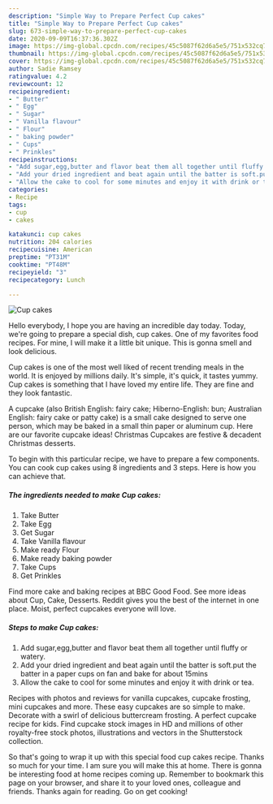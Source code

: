 ```yaml
---
description: "Simple Way to Prepare Perfect Cup cakes"
title: "Simple Way to Prepare Perfect Cup cakes"
slug: 673-simple-way-to-prepare-perfect-cup-cakes
date: 2020-09-09T16:37:36.302Z
image: https://img-global.cpcdn.com/recipes/45c5087f62d6a5e5/751x532cq70/cup-cakes-recipe-main-photo.jpg
thumbnail: https://img-global.cpcdn.com/recipes/45c5087f62d6a5e5/751x532cq70/cup-cakes-recipe-main-photo.jpg
cover: https://img-global.cpcdn.com/recipes/45c5087f62d6a5e5/751x532cq70/cup-cakes-recipe-main-photo.jpg
author: Sadie Ramsey
ratingvalue: 4.2
reviewcount: 12
recipeingredient:
- " Butter"
- " Egg"
- " Sugar"
- " Vanilla flavour"
- " Flour"
- " baking powder"
- " Cups"
- " Prinkles"
recipeinstructions:
- "Add sugar,egg,butter and flavor beat them all together until fluffy or watery."
- "Add your dried ingredient and beat again until the batter is soft.put the batter in a paper cups on fan and bake for about 15mins"
- "Allow the cake to cool for some minutes and enjoy it with drink or tea."
categories:
- Recipe
tags:
- cup
- cakes

katakunci: cup cakes 
nutrition: 204 calories
recipecuisine: American
preptime: "PT31M"
cooktime: "PT48M"
recipeyield: "3"
recipecategory: Lunch

---
```



![Cup cakes](https://img-global.cpcdn.com/recipes/45c5087f62d6a5e5/751x532cq70/cup-cakes-recipe-main-photo.jpg)

Hello everybody, I hope you are having an incredible day today. Today, we're going to prepare a special dish, cup cakes. One of my favorites food recipes. For mine, I will make it a little bit unique. This is gonna smell and look delicious.

Cup cakes is one of the most well liked of recent trending meals in the world. It is enjoyed by millions daily. It's simple, it's quick, it tastes yummy. Cup cakes is something that I have loved my entire life. They are fine and they look fantastic.

A cupcake (also British English: fairy cake; Hiberno-English: bun; Australian English: fairy cake or patty cake) is a small cake designed to serve one person, which may be baked in a small thin paper or aluminum cup. Here are our favorite cupcake ideas! Christmas Cupcakes are festive &amp; decadent Christmas desserts.


To begin with this particular recipe, we have to prepare a few components. You can cook cup cakes using 8 ingredients and 3 steps. Here is how you can achieve that.

<!--inarticleads1-->

##### The ingredients needed to make Cup cakes:

1. Take  Butter
1. Take  Egg
1. Get  Sugar
1. Take  Vanilla flavour
1. Make ready  Flour
1. Make ready  baking powder
1. Take  Cups
1. Get  Prinkles


Find more cake and baking recipes at BBC Good Food. See more ideas about Cup, Cake, Desserts. Reddit gives you the best of the internet in one place. Moist, perfect cupcakes everyone will love. 

<!--inarticleads2-->

##### Steps to make Cup cakes:

1. Add sugar,egg,butter and flavor beat them all together until fluffy or watery.
1. Add your dried ingredient and beat again until the batter is soft.put the batter in a paper cups on fan and bake for about 15mins
1. Allow the cake to cool for some minutes and enjoy it with drink or tea.


Recipes with photos and reviews for vanilla cupcakes, cupcake frosting, mini cupcakes and more. These easy cupcakes are so simple to make. Decorate with a swirl of delicious buttercream frosting. A perfect cupcake recipe for kids. Find cupcake stock images in HD and millions of other royalty-free stock photos, illustrations and vectors in the Shutterstock collection. 

So that's going to wrap it up with this special food cup cakes recipe. Thanks so much for your time. I am sure you will make this at home. There is gonna be interesting food at home recipes coming up. Remember to bookmark this page on your browser, and share it to your loved ones, colleague and friends. Thanks again for reading. Go on get cooking!
